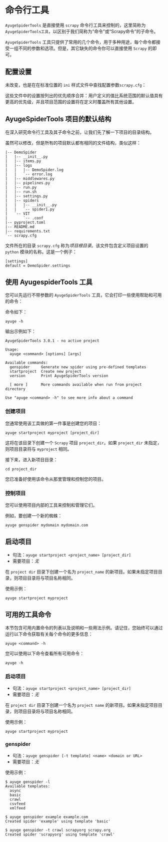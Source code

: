 # 命令行工具

`AyugeSpiderTools` 是直接使用 `scrapy` 命令行工具来控制的，这里简称为 `AyugeSpiderTools工具`，以区别于我们简称为“命令”或“Scrapy命令”的子命令。

`AyugeSpiderTools` 工具只提供了常用的几个命令，用于多种用途，每个命令都接受一组不同的参数和选项。但是，其它缺失的命令你可以直接使用 `Scrapy` 的即可。

## 配置设置

未改变，也是在在标准位置的 `ini` 样式文件中查找配置参数`scrapy.cfg`：

这些文件中的设置按列出的优先顺序合并：用户定义的值比系统范围的默认值具有更高的优先级，并且项目范围的设置将在定义时覆盖所有其他设置。

## AyugeSpiderTools 项目的默认结构

在深入研究命令行工具及其子命令之前，让我们先了解一下项目的目录结构。

虽然可以修改，但是所有的项目默认都有相同的文件结构，类似这样：

```shell
|-- DemoSpider
|   |-- __init__.py
|   |-- items.py
|   |-- logs
|   |   |-- DemoSpider.log
|   |   `-- error.log
|   |-- middlewares.py
|   |-- pipelines.py
|   |-- run.py
|   |-- run.sh
|   |-- settings.py
|   |-- spiders
|   |   |-- __init__.py
|   |   `-- spider1.py
|   `-- VIT
|       `-- .conf
|-- pyproject.toml
|-- README.md
|-- requirements.txt
`-- scrapy.cfg
```

文件所在的目录 `scrapy.cfg` 称为*项目根目录*。该文件包含定义项目设置的 `python` 模块的名称。这是一个例子：

```shell
[settings]
default = DemoSpider.settings
```

## 使用 AyugespiderTools 工具

您可以先运行不带参数的 `AyugeSpiderTools` 工具，它会打印一些使用帮助和可用的命令：

命令如下：

```shell
ayuge -h
```

输出示例如下：

```shell
AyugeSpiderTools 3.0.1 - no active project

Usage:
  ayuge <command> [options] [args]

Available commands:
  genspider     Generate new spider using pre-defined templates
  startproject  Create new project
  version       Print AyugeSpiderTools version

  [ more ]      More commands available when run from project directory

Use "ayuge <command> -h" to see more info about a command
```

### 创建项目

您通常使用该工具做的第一件事是创建您的项目：

```shell
ayuge startproject myproject [project_dir]
```

这将在该目录下创建一个 `Scrapy` 项目 `project_dir`。如果 `project_dir` 未指定，则项目目录将与 `myproject` 相同。

接下来，进入新项目目录：

```shell
cd project_dir
```

您已准备好使用该命令从那里管理和控制您的项目。

### 控制项目

您可以使用项目内部的工具来控制和管理它们。

例如，要创建一个新的蜘蛛：

```shell
ayuge genspider mydomain mydomain.com
```

## 启动项目

- 句法：`ayuge startproject <project_name> [project_dir]`
- 需要项目：*无*

在 `project dir` 目录下创建一个名为 `project_name` 的新项目。如果未指定项目目录，则项目目录将与项目名称相同。

使用示例：

```shell
ayuge startproject myproject
```

## 可用的工具命令

本节包含可用内置命令的列表以及说明和一些用法示例。请记住，您始终可以通过运行以下命令获取有关每个命令的更多信息：

```shell
ayuge <command> -h
```

您可以使用以下命令查看所有可用命令：

```shell
ayuge -h
```

### 启动项目

- 句法：`ayuge startproject <project_name> [project_dir]`
- 需要项目：*无*

在 `project dir` 目录下创建一个名为 `project name` 的新项目。如果未指定项目目录，则项目目录将与项目名称相同。

使用示例：

```shell
ayuge startproject myproject
```

### genspider

- 句法：`ayuge genspider [-t template] <name> <domain or URL>`
- 需要项目：*无*

使用示例：

```shell
$ ayuge genspider -l
Available templates:
  async
  basic
  crawl
  csvfeed
  xmlfeed

$ ayuge genspider example example.com
Created spider 'example' using template 'basic'

$ ayuge genspider -t crawl scrapyorg scrapy.org
Created spider 'scrapyorg' using template 'crawl'
```